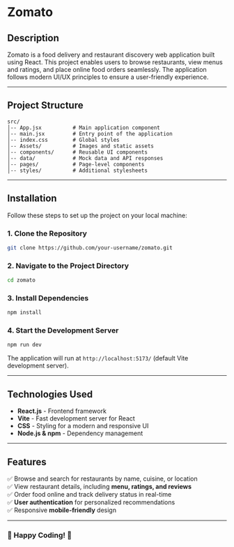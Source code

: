 # Zomato

## Description
Zomato is a food delivery and restaurant discovery web application built using React. This project enables users to browse restaurants, view menus and ratings, and place online food orders seamlessly. The application follows modern UI/UX principles to ensure a user-friendly experience.

---

## Project Structure
```
src/
│-- App.jsx          # Main application component
│-- main.jsx         # Entry point of the application
│-- index.css        # Global styles
│-- Assets/          # Images and static assets
│-- components/      # Reusable UI components
│-- data/            # Mock data and API responses
│-- pages/           # Page-level components
│-- styles/          # Additional stylesheets
```

---

## Installation

Follow these steps to set up the project on your local machine:

### **1. Clone the Repository**
```sh
git clone https://github.com/your-username/zomato.git
```

### **2. Navigate to the Project Directory**
```sh
cd zomato
```

### **3. Install Dependencies**
```sh
npm install
```

### **4. Start the Development Server**
```sh
npm run dev
```
The application will run at `http://localhost:5173/` (default Vite development server).

---

## Technologies Used
- **React.js** - Frontend framework
- **Vite** - Fast development server for React
- **CSS** - Styling for a modern and responsive UI
- **Node.js & npm** - Dependency management

---

## Features
✅ Browse and search for restaurants by name, cuisine, or location  
✅ View restaurant details, including **menu, ratings, and reviews**  
✅ Order food online and track delivery status in real-time  
✅ **User authentication** for personalized recommendations  
✅ Responsive **mobile-friendly** design  

---

### 🚀 Happy Coding! 🎉

